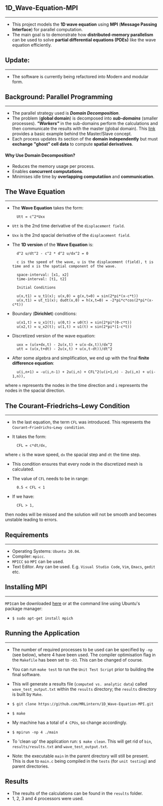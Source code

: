 ## 1D_Wave-Equation-MPI
---
* This project models the __1D wave equation__ using __MPI__ (__Message Passing Interface__) for parallel computation.
* The main goal is to demonstrate how __distributed-memory parallelism__ can be used to solve __partial differential equations (PDEs)__ like the wave equation efficiently.
## Update:
---
* The software is currently being refactored into Modern and modular form.
## Background: Parallel Programming
---
* The parallel strategy used is ___Domain Decomposition___.
* The problem (__global domain__) is decomposed into ___sub-domains___ (smaller processes). ___"Workers"___ in the sub-domains perform the calculations
and then communicate the results with the master (global domain). This [link](https://www.mcs.anl.gov/research/projects/mpi/tutorial/mpiexmpl/src2/io/C/main.html) provides a basic example behind the Master/Slave concept.
* Each process updates its section of the __domain independently__ but must __exchange__ __"ghost" cell data__ to compute __spatial derivatives__.

#### Why Use Domain Decomposition?

* Reduces the memory usage per process.
* Enables __concurrent computations__.
* Minimises idle time by __overlapping computatiion__ and __communication__.


## The Wave Equation
---
* The __Wave Equation__ takes the form:

        Utt = c^2*Uxx
* `Utt` is the 2nd time derivative of the `displacement field`.
* `Uxx` is the 2nd spacial derivative of the `displacement field`.

* The __1D version__ of the __Wave Equation__ is:

        d^2 u/dt^2 - c^2 * d^2 u/dx^2 = 0

        c is the speed of the wave, u is the displacement (field), t is time and x is the spatial component of the wave.

        space-interval: [x1, x2]
        time-interval: [t1, t2]

        Initial Conditions

        u(x,t1) = u_t1(x); u(x,0) = g(x,t=0) = sin(2*pi*(x-c*t))
        u(x,t1) = ut_t1(x); dudt(x,0) = h(x,t=0) = -2*pi*c*cos(2*pi*(x-c*t))
        
* Boundary (__Dirichlet__) conditions: 

        u(x1,t) = u_x1(t); u(0,t) = u0(t) = sin(2*pi*(0-c*t))
        u(x2,t) = u_x2(t); u(1,t) = u1(t) = sin(2*pi*(1-c*t))

* Discretized version of the wave equation:

        uxx = (u(x+dx,t) - 2u(x,t) + u(x-dx,t))/dx^2
        utt = (u(x,t+dt) - 2u(x,t) + u(x,t-dt))/dt^2

* After some algebra and simplification, we end up with the final __finite difference equation__:

        u(i,n+1) = -u(i,n-1) + 2u(i,n) + CFL^2(u(i+1,n) - 2u(i,n) + u(i-1,n)),

where `n` represents the nodes in the time direction and `i` represents the nodes in the spacial direction.

## The Courant–Friedrichs–Lewy Condition
---
* In the last equation, the term `CFL` was introduced. This represents the `Courant–Friedrichs–Lewy condition`.
* It takes the form:

        CFL = c*dt/dx,

where `c` is the wave speed, `dx` the spacial step and `dt` the time step.
* This condition ensures that every node in the discretized mesh is calculated.
* The value of `CFL` needs to be in range: 

        0.5 < CFL < 1

* If we have:

        CFL > 1,

then nodes will be missed and the solution will not be smooth and becomes unstable leading to errors. 



## Requirements
---
* Operating Systems: `Ubuntu 20.04`.
* Compiler: `mpicc`.
* `MPICC` so `MPI` can be used.
* Text Editor. Any can be used. E.g. `Visual Studio Code`, `Vim`, `Emacs`, `gedit` etc.

## Installing MPI
---
`MPI`can be downloaded [here](https://www.mpich.org/) or at the command line using Ubuntu's package manager:

* `$ sudo apt-get install mpich`

## Running the Application
---
* The number of required processes to be used can be specified by `-np` (see below), where 4 have been used. The compiler optimisation flag in the `Makefile` has been set to `-O3`. This can be changed of course.
* You can run `make test` to run the `Unit Test Script` prior to building the final software.
* This will generate a results file (`computed vs. analytic data`) called `wave_test_output.txt` within the `results` directory; the `results` directory is built by `Make`.

* `$ git clone https://github.com/MRLintern/1D_Wave-Equation-MPI.git`
* `$ make`
* My machine has a total of `4 CPUs`, so change accordingly.
* `$ mpirun -np 4 ./main`
* To 'clean up' the application run: `$ make clean`. This will get rid of `bin`, `results/results.txt` and  `wave_test_output.txt`.
* Note: the executable `main` in the parent directory will still be present. This is due to `main.c` being compiled in the `tests` (for `unit testing`) and parent directories.


## Results

* The results of the calculations can be found in the `results` folder.
* 1, 2, 3 and 4 processors were used.

